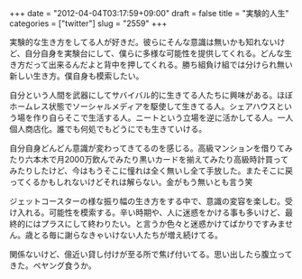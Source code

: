 +++
date = "2012-04-04T03:17:59+09:00"
draft = false
title = "実験的人生"
categories = ["twitter"]
slug = "2559"
+++

<p>実験的な生き方をしてる人が好きだ。彼らにそんな意識は無いかも知れないけど、自分自身を実験台にして、僕らに多様な可能性を提供してくれる。どんな生き方だって出来るんだよと背中を押してくれる。勝ち組負け組では分けられ無い新しい生き方。僕自身も模索したい。</p>
<p>自分という人間を武器にしてサバイバル的に生きてる人たちに興味がある。ほぼホームレス状態でソーシャルメディアを駆使して生きてる人。シェアハウスという場を作り自らそこで生活する人。ニートという立場を逆に活かしてる人。一人個人商店化。誰でも何処でもどうにでも生きていける。</p>
<p>自分自身どんどん意識が変わってきてるのを感じる。高級マンションを借りてみたり六本木で月2000万飲んでみたり黒いカードを揃えてみたり高級時計買ってみたりしたけど、今はもうそこに憧れは全く無いし全て手放した。またそこに戻ってくるかもしれないけどそれは解らない。金がもう無いとも言う笑</p>
<p>ジェットコースターの様な振り幅の生き方をする中で、意識の変容を楽しむ。受け入れる。可能性を模索する。辛い時期や、人に迷惑をかける事も多いけど、最終的にはプラスにして終わりたい。と言うか色々と迷惑かけてばかりですみません。歳とる毎に謝らなきゃいけない人たちが増え続けてる。</p>
<p>関係ないけど、億近い貸し付けが至る所で焦げ付いてる。思い出したら腹立ってきた。ペヤング食うか。</p>
